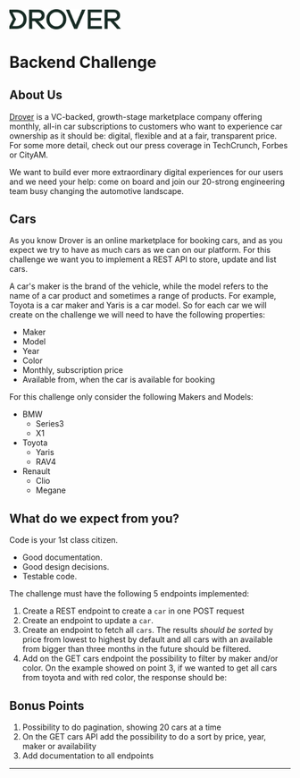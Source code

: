 <img src="./static/drover-logo.svg" width="200">

# Backend Challenge
## About Us

[Drover](http://joindrover.com/) is a VC-backed, growth-stage marketplace company offering monthly, all-in car subscriptions to customers who want to experience car ownership as it should be: digital, flexible and at a fair, transparent price. For some more detail, check out our press coverage in TechCrunch, Forbes or CityAM.

We want to build ever more extraordinary digital experiences for our users and we need your help: come on board and join our 20-strong engineering team busy changing the automotive landscape.

## Cars
As you know Drover is an online marketplace for booking cars, and as you expect we try to have as much cars as we can on our platform. For this challenge we want you to implement a REST API to store, update and list cars.

A car's maker is the brand of the vehicle, while the model refers to the name of a car product and sometimes a range of products. For example, Toyota is a car maker and Yaris is a car model. So for each car we will create on the challenge we will need to have the following properties:
* Maker
* Model
* Year
* Color
* Monthly, subscription price
* Available from, when the car is available for booking

For this challenge only consider the following Makers and Models:
* BMW
  * Series3
  * X1
* Toyota
  * Yaris
  * RAV4
* Renault
  * Clio
  * Megane

## What do we expect from you?
Code is your 1st class citizen.

* Good documentation.
* Good design decisions.
* Testable code.

The challenge must have the following 5 endpoints implemented:

1. Create a REST endpoint to create a `car` in one POST request
1. Create an endpoint to update a `car`.
1. Create an endpoint to fetch all `cars`. The results *should be sorted* by price from lowest to highest by default and all cars with an available from bigger than three months in the future should be filtered.
1. Add on the GET cars endpoint the possibility to filter by maker and/or color. On the example showed on point 3, if we wanted to get all cars from toyota and with red color, the response should be:

## Bonus Points

1. Possibility to do pagination, showing 20 cars at a time
1. On the GET cars API add the possibility to do a sort by price, year, maker or availability
1. Add documentation to all endpoints

------

